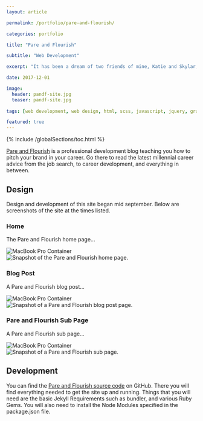 ```yaml
---
layout: article

permalink: /portfolio/pare-and-flourish/

categories: portfolio

title: "Pare and Flourish"

subtitle: "Web Development"

excerpt: "It has been a dream of two friends of mine, Katie and Skylar, to create a blog. This post documents the journey."

date: 2017-12-01

image: 
  header: pandf-site.jpg
  teaser: pandf-site.jpg
  
tags: [web development, web design, html, scss, javascript, jquery, graphic design, photoshop, jekyll, bootstrap]

featured: true
---
```

{% include /globalSections/toc.html %}

<a href="http://www.pareandflourish.com/">Pare and Flourish</a> is a professional development blog teaching you how to pitch your brand in your career. Go there to read the latest millennial career advice from the job search, to career development, and everything in between.

## Design
Design and development of this site began mid september. Below are screenshots of the site at the times listed.

### Home

The Pare and Flourish home page...

<div class="macbook-pro-mockup">
  <img src="/assets/images/mockups/macbook-pro-mockup.png" alt="MacBook Pro Container">
  <div class="macbook-pro-mockup-content">
    <img src="/assets/images/post-pare-and-flourish-site-evo/pare-and-flourish-home-page.jpg" alt="Snapshot of the Pare and Flourish home page.">
  </div>
</div>

### Blog Post

A Pare and Flourish blog post...

<div class="macbook-pro-mockup">
  <img src="/assets/images/mockups/macbook-pro-mockup.png" alt="MacBook Pro Container">
  <div class="macbook-pro-mockup-content">
    <img src="/assets/images/post-pare-and-flourish-site-evo/pare-and-flourish-blog-post-page.jpg" alt="Snapshot of a Pare and Flourish blog post page.">
  </div>
</div>

### Pare and Flourish Sub Page

A Pare and Flourish sub page...

<div class="macbook-pro-mockup">
  <img src="/assets/images/mockups/macbook-pro-mockup.png" alt="MacBook Pro Container">
  <div class="macbook-pro-mockup-content">
    <img src="/assets/images/post-pare-and-flourish-site-evo/pare-and-flourish-sub-page.jpg" alt="Snapshot of a Pare and Flourish sub page.">
  </div>
</div>

## Development

You can find the <a href="https://github.com/mtlong29/pareandflourish_site">Pare and Flourish source code</a> on GitHub. There you will find everything needed to get the site up and running. Things that you will need are the basic Jekyll Requirements such as bundler, and various Ruby Gems. You will also need to install the Node Modules specified in the package.json file.